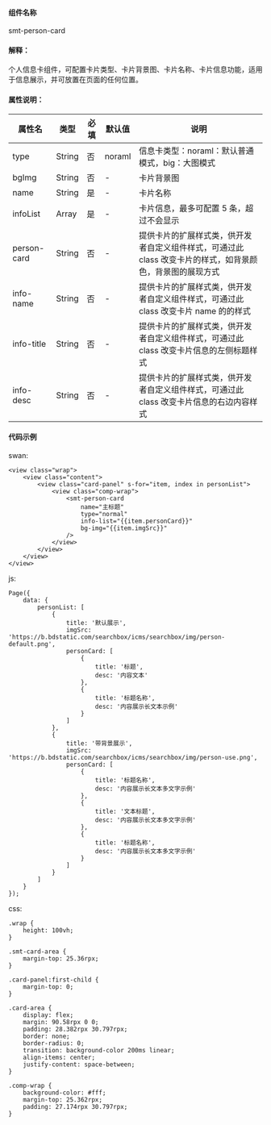 #### 组件名称
smt-person-card

#### 解释：
个人信息卡组件，可配置卡片类型、卡片背景图、卡片名称、卡片信息功能，适用于信息展示，并可放置在页面的任何位置。

#### 属性说明：
|属性名 | 类型 | 必填 | 默认值 |说明 |
|---|---|---|---|---|
|type |String |否|noraml|信息卡类型：noraml：默认普通模式，big：大图模式|
|bgImg |String |否|-|卡片背景图|
|name |String |是|-|卡片名称|
|infoList |Array |是|-|卡片信息，最多可配置 5 条，超过不会显示|
|person-card |String |否|-|提供卡片的扩展样式类，供开发者自定义组件样式，可通过此 class 改变卡片的样式，如背景颜色，背景图的展现方式|
|info-name |String |否|-|提供卡片的扩展样式类，供开发者自定义组件样式，可通过此 class 改变卡片 name 的的样式|
|info-title |String |否|-|提供卡片的扩展样式类，供开发者自定义组件样式，可通过此 class 改变卡片信息的左侧标题样式|
|info-desc |String |否|-|提供卡片的扩展样式类，供开发者自定义组件样式，可通过此 class 改变卡片信息的右边内容样式|

#### 代码示例
swan:
```
<view class="wrap">
    <view class="content">
        <view class="card-panel" s-for="item, index in personList">
            <view class="comp-wrap">
                <smt-person-card
                    name="主标题"
                    type="normal"
                    info-list="{{item.personCard}}"
                    bg-img="{{item.imgSrc}}"
                />
            </view>
        </view>
    </view>
</view>
```
js:
```
Page({
    data: {
        personList: [
            {
                title: '默认展示',
                imgSrc: 'https://b.bdstatic.com/searchbox/icms/searchbox/img/person-default.png',
                personCard: [
                    {
                        title: '标题',
                        desc: '内容文本'
                    },
                    {
                        title: '标题名称',
                        desc: '内容展示长文本示例'
                    }
                ]
            },
            {
                title: '带背景展示',
                imgSrc: 'https://b.bdstatic.com/searchbox/icms/searchbox/img/person-use.png',
                personCard: [
                    {
                        title: '标题名称',
                        desc: '内容展示长文本多文字示例'
                    },
                    {
                        title: '文本标题',
                        desc: '内容展示长文本多文字示例'
                    },
                    {
                        title: '标题名称',
                        desc: '内容展示长文本多文字示例'
                    }
                ]
            }
        ]
    }
});
```
css:
```
.wrap {
    height: 100vh;
}

.smt-card-area {
    margin-top: 25.36rpx;
}

.card-panel:first-child {
    margin-top: 0;
}

.card-area {
    display: flex;
    margin: 90.58rpx 0 0;
    padding: 28.382rpx 30.797rpx;
    border: none;
    border-radius: 0;
    transition: background-color 200ms linear;
    align-items: center;
    justify-content: space-between;
}

.comp-wrap {
    background-color: #fff;
    margin-top: 25.362rpx;
    padding: 27.174rpx 30.797rpx;
}
```